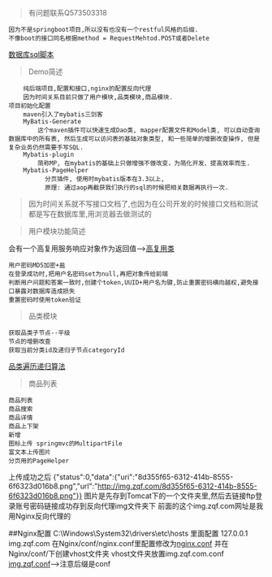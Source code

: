 > 有问题联系Q573503318
```
因为不是springboot项目,所以没有也没有一个restful风格的后缀.  
不像boot的接口同名根据method = RequestMehtod.POST或者Delete
```
[数据库sql脚本](/帮助文档/数据库Sql脚本.zip) 
>Demo简述
```
    纯后端项目,配置和接口,nginx的配置反向代理
    因为时间关系目前只做了用户模块,品类模块,商品模块.
项目初始化配置
    maven引入了mybatis三剑客
    MyBatis-Generate
        这个maven插件可以快速生成Dao类, mapper配置文件和Model类, 可以自动查询数据库中的所有表, 然后生成可以访问表的基础对象类型, 和一些简单的增删改查操作, 但是复杂业务仍然需要手写SQL.
    Mybatis-plugin
        简称MP, 在mybatis的基础上只做增强不做改变，为简化开发、提高效率而生. 
    Mybatis-PageHelper
          分页插件, 使用时mybatis版本在3.3以上,
          原理: 通过aop再截获我们执行的sql的时候把相关数据再执行一次.
```

 

> 因为时间关系就不写接口文档了,也因为在公司开发的时候接口文档和测试都是写在数据库里,用浏览器去做测试的

>用户模块功能简述

会有一个高复用服务响应对象作为返回值-->[高复用类](src/main/java/com/mmall/common/ServerResponse.java)
```
用户密码MD5加密+盐
在登录成功时,把用户名密码set为null,再把对象传给前端
判断用户问题和答案一致时,创建个token,UUID+用户名为键,防止重置密码横向越权,避免接口暴露对数据库造成损失
重置密码时使用token验证
```     
> 品类模块
```
获取品类子节点--平级
节点的增删改查
获取当前分类id及递归子节点categoryId
```
[品类遍历递归算法](src/main/java/com/mmall/service/impl/CategoryServerImpl.java)

> 商品列表
```
商品列表
商品搜索
商品详情
商品上下架
新增
图标上传 springmvc的MultipartFile
富文本上传图片
分页用的PageHelper
```
上传成功之后
{"status":0,"data":{"uri":"8d355f65-6312-414b-8555-6f6323d016b8.png","url":"http://img.zqf.com/8d355f65-6312-414b-8555-6f6323d016b8.png"}}
图片是先存到Tomcat下的一个文件夹里,然后去链接ftp登录账号密码链接成功存到反向代理img文件夹下
前面的这个img.zqf.com网址是我用Nginx反向代理的

##Nginx配置
C:\Windows\System32\drivers\etc\hosts
里面配置 127.0.0.1 img.zqf.com
在Nginx/conf/nginx.conf里配置修改为[nginx.conf](/帮助文档/nginx.conf)
并在Nginx/conf/下创建vhost文件夹
vhost文件夹放置img.zqf.com.conf [img.zqf.conf](/帮助文档/img.zqf.com.conf)-->注意后缀是conf

